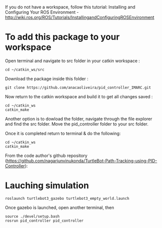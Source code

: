 If you do not have a workspace, follow this tutorial: 
Installing and Configuring Your ROS Environment - http://wiki.ros.org/ROS/Tutorials/InstallingandConfiguringROSEnvironment

# To add this package to your workspace

Open terminal and navigate to src folder in your catkin workspace :
```
cd ~/catkin_ws/src
```
Download the package inside this folder :
```
git clone https://github.com/anacaoliveira/pid_controller_IMARC.git
```

Now return to the catkin workspace and build it to get all changes saved :
```
cd ~/catkin_ws
catkin_make
```
Another option is to dowload the folder, navigate through the file explorer and find the src folder. Move the pid_controller folder to your src folder.

Once it is completed return to terminal & do the following:
```
cd ~/catkin_ws
catkin_make
```
From the code author's github repository (https://github.com/nagarjunvinukonda/TurtleBot-Path-Tracking-using-PID-Controller): 

# Lauching simulation
```
roslaunch turtlebot3_gazebo turtlebot3_empty_world.launch
```
Once gazebo is launched, open another terminal, then
```
source ./devel/setup.bash
rosrun pid_controller pid_controller
```
